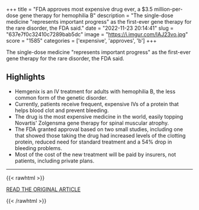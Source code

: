 +++
title = "FDA approves most expensive drug ever, a $3.5 million-per-dose gene therapy for hemophilia B"
description = "The single-dose medicine \"represents important progress\" as the first-ever gene therapy for the rare disorder, the FDA said."
date = "2022-11-23 20:14:41"
slug = "637e7f0c32410c7289bab5dc"
image = "https://i.imgur.com/IAJ23vo.jpg"
score = "1585"
categories = ['expensive', 'approves', 'b']
+++

The single-dose medicine \"represents important progress\" as the first-ever gene therapy for the rare disorder, the FDA said.

## Highlights

- Hemgenix is an IV treatment for adults with hemophilia B, the less common form of the genetic disorder.
- Currently, patients receive frequent, expensive IVs of a protein that helps blood clot and prevent bleeding.
- The drug is the most expensive medicine in the world, easily topping Novartis' Zolgensma gene therapy for spinal muscular atrophy.
- The FDA granted approval based on two small studies, including one that showed those taking the drug had increased levels of the clotting protein, reduced need for standard treatment and a 54% drop in bleeding problems.
- Most of the cost of the new treatment will be paid by insurers, not patients, including private plans.

---

{{< rawhtml >}}
  <p class="article-category">
    <a target="_blank" href="https://www.cbsnews.com/news/fda-approves-hemgenix-most-expensive-drug-hemophilia-b/">READ THE ORIGINAL ARTICLE</a>
  </p>
{{< /rawhtml >}}
